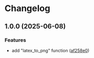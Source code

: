 # Changelog

## 1.0.0 (2025-06-08)


### Features

* add "latex_to_png" function ([af258e0](https://github.com/olympiad-bot/tex2image/commit/af258e0473803b02858b4338e846cad766f3e7f7))
